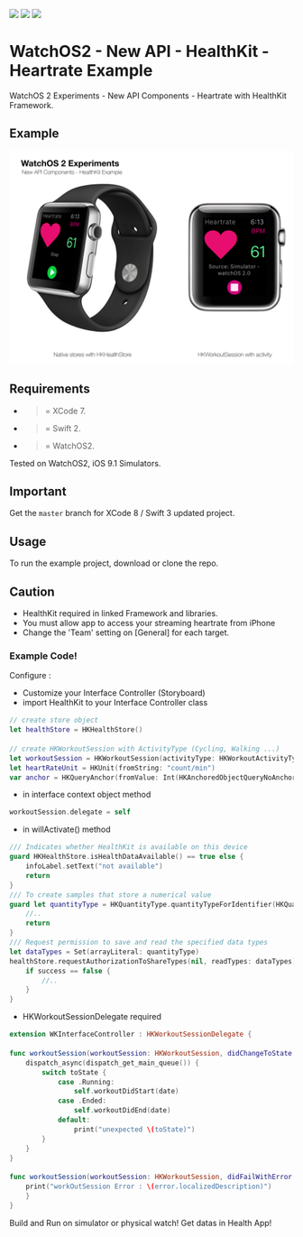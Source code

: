 ![](https://img.shields.io/badge/build-pass-brightgreen.svg?style=flat-square)
![](https://img.shields.io/badge/platform-WatchOS2-ff69b4.svg?style=flat-square)
![](https://img.shields.io/badge/Require-XCode7-lightgrey.svg?style=flat-square)


# WatchOS2 - New API - HealthKit - Heartrate Example
WatchOS 2 Experiments - New API Components - Heartrate with HealthKit Framework.

## Example

![](https://raw.githubusercontent.com/Sweefties/WatchOS2-NewAPI-HealthKit-HeartReateExample/master/source/Apple_Watch_template-HealthKit-HeartRate.jpg)


## Requirements

- >= XCode 7.
- >= Swift 2.
- >= WatchOS2.

Tested on WatchOS2, iOS 9.1 Simulators.

## Important

Get the `master` branch for XCode 8 / Swift 3 updated project.

## Usage

To run the example project, download or clone the repo.


## Caution

- HealthKit required in linked Framework and libraries.
- You must allow app to access your streaming heartrate from iPhone
- Change the 'Team' setting on [General] for each target.

### Example Code!


Configure :

- Customize your Interface Controller (Storyboard)
- import HealthKit to your Interface Controller class

```swift
// create store object
let healthStore = HKHealthStore()

// create HKWorkoutSession with ActivityType (Cycling, Walking ...)
let workoutSession = HKWorkoutSession(activityType: HKWorkoutActivityType.CrossTraining, locationType: HKWorkoutSessionLocationType.Indoor)
let heartRateUnit = HKUnit(fromString: "count/min")
var anchor = HKQueryAnchor(fromValue: Int(HKAnchoredObjectQueryNoAnchor))

```

- in interface context object method

```swift
workoutSession.delegate = self
```

- in willActivate() method

```swift
/// Indicates whether HealthKit is available on this device
guard HKHealthStore.isHealthDataAvailable() == true else {
    infoLabel.setText("not available")
    return
}
/// To create samples that store a numerical value
guard let quantityType = HKQuantityType.quantityTypeForIdentifier(HKQuantityTypeIdentifierHeartRate) else {
    //..
    return
}
/// Request permission to save and read the specified data types
let dataTypes = Set(arrayLiteral: quantityType)
healthStore.requestAuthorizationToShareTypes(nil, readTypes: dataTypes) { (success, error) -> Void in
    if success == false {
        //..
    }
}
```

- HKWorkoutSessionDelegate required
```swift
extension WKInterfaceController : HKWorkoutSessionDelegate {

func workoutSession(workoutSession: HKWorkoutSession, didChangeToState toState: HKWorkoutSessionState, fromState: HKWorkoutSessionState, date: NSDate) {
    dispatch_async(dispatch_get_main_queue()) {
        switch toState {
            case .Running:
                self.workoutDidStart(date)
            case .Ended:
                self.workoutDidEnd(date)
            default:
                print("unexpected \(toState)")
        }
    }
}

func workoutSession(workoutSession: HKWorkoutSession, didFailWithError error: NSError) {
    print("workOutSession Error : \(error.localizedDescription)")
    }
}
```

Build and Run on simulator or physical watch!
Get datas in Health App!
